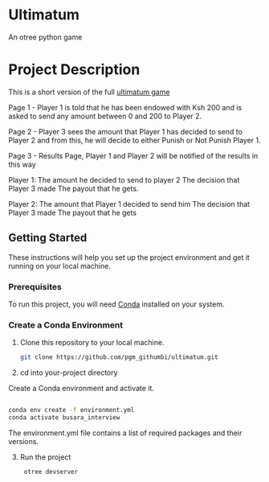 # Ultimatum
An otree python game
# Project Description
This is a short version of the full [ultimatum game](https://en.wikipedia.org/wiki/Ultimatum_game)

Page 1 - Player 1 is told that he has been endowed with Ksh 200 and is asked to send any amount between 0 and 200 to Player 2.

Page 2 - Player 3 sees the amount that Player 1 has decided to send to Player 2 and from this, he will decide to either Punish or Not Punish Player 1.

Page 3 - Results Page, Player 1 and Player 2 will be notified of the results in this way

Player 1:
The amount he decided to send to player 2
The decision that Player 3 made
The payout that he gets.

Player 2:
The amount that Player 1 decided to send him
The decision that Player 3 made
The payout that he gets


## Getting Started

These instructions will help you set up the project environment and get it running on your local machine.

### Prerequisites

To run this project, you will need [Conda](https://docs.conda.io/en/latest/miniconda.html) installed on your system.

### Create a Conda Environment

1. Clone this repository to your local machine.

   ```bash
   git clone https://github.com/pgm_githumbi/ultimatum.git
   ```

2. cd into your-project directory

Create a Conda environment and activate it.

```bash

conda env create -f environment.yml
conda activate busara_interview
```
 The environment.yml file contains a list of required packages and their versions.

 3. Run the project
    ```bash
     otree devserver
    ```


